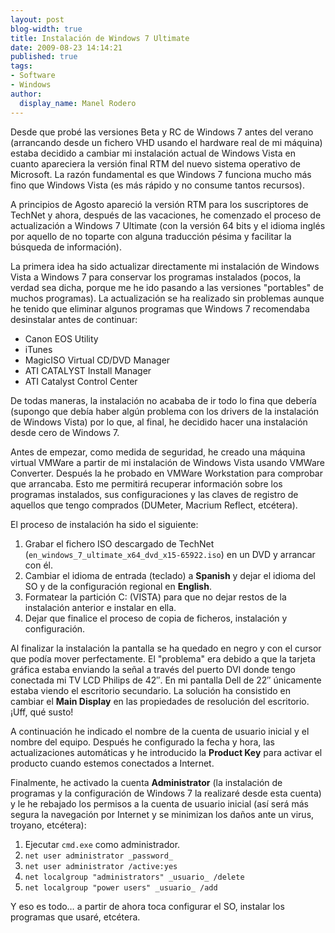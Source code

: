 ```yaml
---
layout: post
blog-width: true
title: Instalación de Windows 7 Ultimate
date: 2009-08-23 14:14:21
published: true
tags:
- Software
- Windows
author:
  display_name: Manel Rodero
---
```


Desde que probé las versiones Beta y RC de Windows 7 antes del verano (arrancando desde un fichero VHD usando el hardware real de mi máquina) estaba decidido a cambiar mi instalación actual de Windows Vista en cuanto apareciera la versión final RTM del nuevo sistema operativo de Microsoft. La razón fundamental es que Windows 7 funciona mucho más fino que Windows Vista (es más rápido y no consume tantos recursos).

A principios de Agosto apareció la versión RTM para los suscriptores de TechNet y ahora, después de las vacaciones, he comenzado el proceso de actualización a Windows 7 Ultimate (con la versión 64 bits y el idioma inglés por aquello de no toparte con alguna traducción pésima y facilitar la búsqueda de información).

La primera idea ha sido actualizar directamente mi instalación de Windows Vista a Windows 7 para conservar los programas instalados (pocos, la verdad sea dicha, porque me he ido pasando a las versiones "portables" de muchos programas). La actualización se ha realizado sin problemas aunque he tenido que eliminar algunos programas que Windows 7 recomendaba desinstalar antes de continuar:

* Canon EOS Utility
* iTunes
* MagicISO Virtual CD/DVD Manager
* ATI CATALYST Install Manager
* ATI Catalyst Control Center

De todas maneras, la instalación no acababa de ir todo lo fina que debería (supongo que debía haber algún problema con los drivers de la instalación de Windows Vista) por lo que, al final, he decidido hacer una instalación desde cero de Windows 7.

Antes de empezar, como medida de seguridad, he creado una máquina virtual VMWare a partir de mi instalación de Windows Vista usando VMWare Converter. Después la he probado en VMWare Workstation para comprobar que arrancaba. Esto me permitirá recuperar información sobre los programas instalados, sus configuraciones y las claves de registro de aquellos que tengo comprados (DUMeter, Macrium Reflect, etcétera).

El proceso de instalación ha sido el siguiente:

1. Grabar el fichero ISO descargado de TechNet (`en_windows_7_ultimate_x64_dvd_x15-65922.iso`) en un DVD y arrancar con él.
2. Cambiar el idioma de entrada (teclado) a **Spanish** y dejar el idioma del SO y de la configuración regional en **English**.
3. Formatear la partición C: (VISTA) para que no dejar restos de la instalación anterior e instalar en ella.
4. Dejar que finalice el proceso de copia de ficheros, instalación y configuración.

Al finalizar la instalación la pantalla se ha quedado en negro y con el cursor que podía mover perfectamente. El "problema" era debido a que la tarjeta gráfica estaba enviando la señal a través del puerto DVI donde tengo conectada mi TV LCD Philips de 42″. En mi pantalla Dell de 22″ únicamente estaba viendo el escritorio secundario. La solución ha consistido en cambiar el **Main Display** en las propiedades de resolución del escritorio. ¡Uff, qué susto!

A continuación he indicado el nombre de la cuenta de usuario inicial y el nombre del equipo. Después he configurado la fecha y hora, las actualizaciones automáticas y he introducido la **Product Key** para activar el producto cuando estemos conectados a Internet.

Finalmente, he activado la cuenta **Administrator** (la instalación de programas y la configuración de Windows 7 la realizaré desde esta cuenta) y le he rebajado los permisos a la cuenta de usuario inicial (así será más segura la navegación por Internet y se minimizan los daños ante un virus, troyano, etcétera):

1. Ejecutar `cmd.exe` como administrador.
2. `net user administrator _password_`
3. `net user administrator /active:yes`
4. `net localgroup "administrators" _usuario_ /delete`
5. `net localgroup "power users" _usuario_ /add`

Y eso es todo… a partir de ahora toca configurar el SO, instalar los programas que usaré, etcétera.
